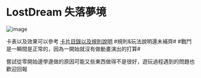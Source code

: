 # LostDream 失落夢境
![image](https://github.com/DatePest/LostDream/assets/108296950/ba5972df-4035-4830-9255-e03ef53fc0fa)


卡表以及效果可以參考 
[卡片目錄以及規則說明](https://docs.google.com/spreadsheets/d/1XywOKKZI-OnjYv1XHdKN56nJ12PP9B_K/edit?usp=sharing&ouid=102980525715795086892&rtpof=true&sd=true)
#規則&玩法說明還未補齊#
#戰鬥是一瞬間是正常的，因為一開始就沒有做動畫演出的打算#


嘗試從零開始邊學邊做的原因可能又些東西做得不是很好，遊玩過程遇到的問題也歡迎回報
